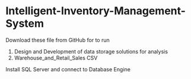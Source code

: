 # Intelligent-Inventory-Management-System


Download these file from GitHub for to run

1. Design and Development of data storage solutions for analysis
2. Warehouse_and_Retail_Sales CSV

Install SQL Server and connect to Database Engine





